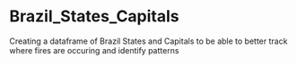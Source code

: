 # Brazil_States_Capitals
Creating a dataframe of Brazil States and Capitals to be able to better track where fires are occuring and identify patterns
